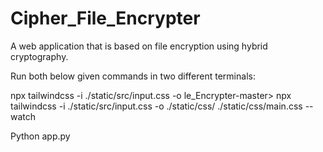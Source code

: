 # Cipher_File_Encrypter
A web application that is based on file encryption using hybrid cryptography.

Run both below given commands in two different terminals:

npx tailwindcss -i ./static/src/input.css -o le_Encrypter-master> npx tailwindcss -i ./static/src/input.css -o ./static/css/
./static/css/main.css --watch

Python app.py



